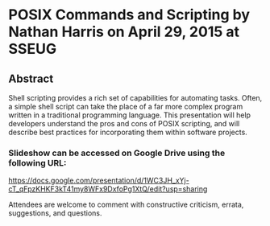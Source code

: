 # POSIX Commands and Scripting by Nathan Harris on April 29, 2015 at SSEUG

## Abstract 
Shell scripting provides a rich set of capabilities for automating tasks. 
Often, a simple shell script can take the place of a far more complex program written in a traditional programming language. 
This presentation will help developers understand the pros and cons of POSIX scripting, and will describe best practices for incorporating them within software projects.

### Slideshow can be accessed on Google Drive using the following URL:

https://docs.google.com/presentation/d/1WC3JH_xYj-cT_qFpzKHKF3kT41my8WFx9DxfoPg1XtQ/edit?usp=sharing

Attendees are welcome to comment with constructive criticism, errata, suggestions, and questions. 
